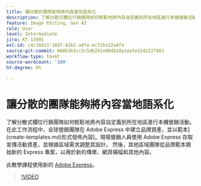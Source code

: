 ```yaml
---
title: 讓分散的團隊能夠將內容當地語系化
description: 了解分散式欄位行銷團隊如何輕鬆地將內容自定義到所在地區進行本機營銷活動
feature: Image Editing, Gen AI
role: User
level: Intermediate
jira: KT-13991
exl-id: c4c1b822-18d7-42b2-a8fe-ecf2ba32a4f4
source-git-commit: 068b3b3cc5c5d6281e06d810a1ee5e3242227881
workflow-type: tm+mt
source-wordcount: '109'
ht-degree: 0%

---
```


# 讓分散的團隊能夠將內容當地語系化

了解分散式欄位行銷團隊如何輕鬆地將內容自定義到所在地區進行本機營銷活動。 在此工作流程中，全球營銷團隊在 Adobe Express 中建立品牌資產，並以範本](create-templates.md)形式發佈內容[。現場營銷人員使用 Adobe Express 存取宣傳活動資產，並根據區域需求調整其設計。 然後，其他區域團隊從品牌範本開始新的 Express 專案，以用於新的傳單、網頁橫幅和其他內容。

此教學課程使用新的 [Adobe Express](https://www.adobe.com/express/)。

>[!VIDEO](https://video.tv.adobe.com/v/3424391?quality=12&learn=on&hidetitle=true)
